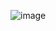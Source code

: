 ![image](https://github.com/Rakshitgupta9/COM-511/assets/95240061/71711fa9-8382-4f2a-90dd-10806bdd03d5)
